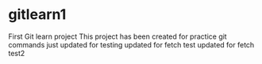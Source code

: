 # gitlearn1
First Git learn project
This project has been created for practice git commands 
just updated for testing
updated for fetch test
updated for fetch test2
